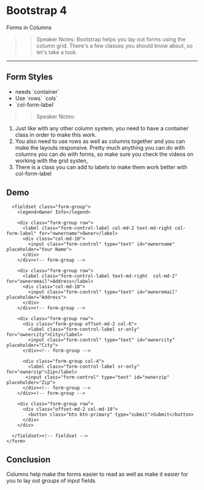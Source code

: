 <!-- .slide: data-state="title" -->
# Bootstrap 4
Forms in Columns

>> Speaker Notes:
Bootstrap helps you lay out forms using the column grid. There's a few classes you should know about, so let's take a look.
---
<!-- .slide: data-state="hasicon" -->

## <i class="fa fa-check-square-o"></i> Form Styles

<ul>
	<li class="fragment">needs `container`</li>
	<li class="fragment">Use `rows` `cols`</li>
	<li class="fragment">`col-form-label`</li>
</ul>

>> Speaker Notes:
1. Just like with any other column system, you need to have a container class in order to make this work.
2. You also need to use rows as well as columns together and you can make the layouts responsive. Pretty much anything you can do with columns you can do with forms, so make sure you check the videos on working with the grid systen,
3. There is a class you can add to labels to make them work better with col-form-label

## Demo

```
  <fieldset class="form-group">
    <legend>Owner Info</legend>

    <div class="form-group row">
      <label class="form-control-label col-md-2 text-md-right col-form-label" for="ownername">Owner</label>
      <div class="col-md-10">
        <input class="form-control" type="text" id="ownername" placeholder="Your Name">
      </div>
    </div><!-- form-group -->

    <div class="form-group row">
      <label class="form-control-label text-md-right  col-md-2" for="owneremail">Address</label>
      <div class="col-md-10">   
        <input class="form-control" type="text" id="owneremail" placeholder="Address">
      </div>
    </div><!-- form-group -->

    <div class="form-group row">
      <div class="form-group offset-md-2 col-6">
        <label class="form-control-label sr-only" for="ownercity">City</label>
        <input class="form-control" type="text" id="ownercity" placeholder="City">
      </div><!-- form-group -->

      <div class="form-group col-4">
        <label class="form-control-label sr-only" for="ownerzip">Zip</label>
       <input class="form-control" type="text" id="ownerzip" placeholder="Zip">
      </div><!-- form-group -->
    </div><!-- form-group -->

    <div class="form-group row">
      <div class="offset-md-2 col-md-10">
        <button class="btn btn-primary" type="submit">Submit</button>
      </div>
    </div>

  </fieldset><!-- fieldset -->
</form>
```

## Conclusion
Columns help make the forms easier to read as well as make it easier for you to lay out groups of input fields.